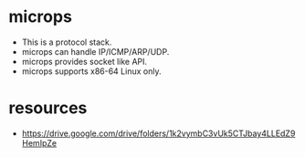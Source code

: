 # microps
* This is a protocol stack.
* microps can handle IP/ICMP/ARP/UDP.
* microps provides socket like API.
* microps supports x86-64 Linux only.
# resources
* https://drive.google.com/drive/folders/1k2vymbC3vUk5CTJbay4LLEdZ9HemIpZe
